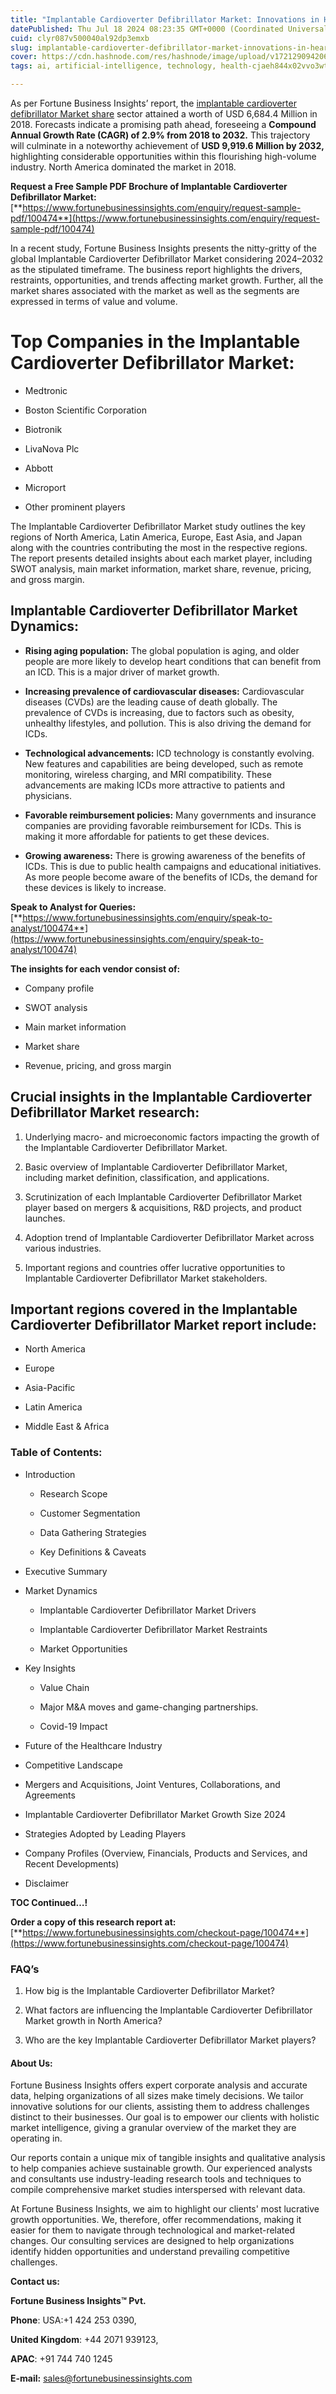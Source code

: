 ```yaml
---
title: "Implantable Cardioverter Defibrillator Market: Innovations in Heart Rhythm Management"
datePublished: Thu Jul 18 2024 08:23:35 GMT+0000 (Coordinated Universal Time)
cuid: clyr087v500040al92dp3emxb
slug: implantable-cardioverter-defibrillator-market-innovations-in-heart-rhythm-management
cover: https://cdn.hashnode.com/res/hashnode/image/upload/v1721290942068/0f999707-038c-4f03-87dc-88105ae08442.png
tags: ai, artificial-intelligence, technology, health-cjaeh844x02vvo3wtj5r2s75q, healthcare

---
```


As per Fortune Business Insights’ report, the [implantable cardioverter defibrillator Market share](https://www.fortunebusinessinsights.com/industry-reports/implantable-cardioverter-defibrillator-market-100474) sector attained a worth of USD 6,684.4 Million in 2018. Forecasts indicate a promising path ahead, foreseeing a **Compound Annual Growth Rate (CAGR) of 2.9% from 2018 to 2032.** This trajectory will culminate in a noteworthy achievement of **USD 9,919.6 Million by 2032,** highlighting considerable opportunities within this flourishing high-volume industry. North America dominated the market in 2018.

**Request a Free Sample PDF Brochure of Implantable Cardioverter Defibrillator Market:** [**https://www.fortunebusinessinsights.com/enquiry/request-sample-pdf/100474**](https://www.fortunebusinessinsights.com/enquiry/request-sample-pdf/100474)

In a recent study, Fortune Business Insights presents the nitty-gritty of the global Implantable Cardioverter Defibrillator Market considering 2024–2032 as the stipulated timeframe. The business report highlights the drivers, restraints, opportunities, and trends affecting market growth. Further, all the market shares associated with the market as well as the segments are expressed in terms of value and volume.

# **Top Companies in the Implantable Cardioverter Defibrillator Market:**

* Medtronic
    
* Boston Scientific Corporation
    
* Biotronik
    
* LivaNova Plc
    
* Abbott
    
* Microport
    
* Other prominent players
    

The Implantable Cardioverter Defibrillator Market study outlines the key regions of North America, Latin America, Europe, East Asia, and Japan along with the countries contributing the most in the respective regions. The report presents detailed insights about each market player, including SWOT analysis, main market information, market share, revenue, pricing, and gross margin.

## Implantable Cardioverter Defibrillator Market **Dynamics**:

* **Rising aging population:** The global population is aging, and older people are more likely to develop heart conditions that can benefit from an ICD. This is a major driver of market growth.
    
* **Increasing prevalence of cardiovascular diseases:** Cardiovascular diseases (CVDs) are the leading cause of death globally. The prevalence of CVDs is increasing, due to factors such as obesity, unhealthy lifestyles, and pollution. This is also driving the demand for ICDs.
    
* **Technological advancements:** ICD technology is constantly evolving. New features and capabilities are being developed, such as remote monitoring, wireless charging, and MRI compatibility. These advancements are making ICDs more attractive to patients and physicians.
    
* **Favorable reimbursement policies:** Many governments and insurance companies are providing favorable reimbursement for ICDs. This is making it more affordable for patients to get these devices.
    
* **Growing awareness:** There is growing awareness of the benefits of ICDs. This is due to public health campaigns and educational initiatives. As more people become aware of the benefits of ICDs, the demand for these devices is likely to increase.
    

**Speak to Analyst for Queries:** [**https://www.fortunebusinessinsights.com/enquiry/speak-to-analyst/100474**](https://www.fortunebusinessinsights.com/enquiry/speak-to-analyst/100474)

**The insights for each vendor consist of:**

* Company profile
    
* SWOT analysis
    
* Main market information
    
* Market share
    
* Revenue, pricing, and gross margin
    

## **Crucial insights in the Implantable Cardioverter Defibrillator Market research:**

1. Underlying macro- and microeconomic factors impacting the growth of the Implantable Cardioverter Defibrillator Market.
    
2. Basic overview of Implantable Cardioverter Defibrillator Market, including market definition, classification, and applications.
    
3. Scrutinization of each Implantable Cardioverter Defibrillator Market player based on mergers & acquisitions, R&D projects, and product launches.
    
4. Adoption trend of Implantable Cardioverter Defibrillator Market across various industries.
    
5. Important regions and countries offer lucrative opportunities to Implantable Cardioverter Defibrillator Market stakeholders.
    

## **Important regions covered in the Implantable Cardioverter Defibrillator Market report include:**

* North America
    
* Europe
    
* Asia-Pacific
    
* Latin America
    
* Middle East & Africa
    

### **Table of Contents:**

* Introduction
    
    * Research Scope
        
    * Customer Segmentation
        
    * Data Gathering Strategies
        
    * Key Definitions & Caveats
        
* Executive Summary
    
* Market Dynamics
    
    * Implantable Cardioverter Defibrillator Market Drivers
        
    * Implantable Cardioverter Defibrillator Market Restraints
        
    * Market Opportunities
        
* Key Insights
    
    * Value Chain
        
    * Major M&A moves and game-changing partnerships.
        
    * Covid-19 Impact
        
* Future of the Healthcare Industry
    
* Competitive Landscape
    
* Mergers and Acquisitions, Joint Ventures, Collaborations, and Agreements
    
* Implantable Cardioverter Defibrillator Market Growth Size 2024
    
* Strategies Adopted by Leading Players
    
* Company Profiles (Overview, Financials, Products and Services, and Recent Developments)
    
* Disclaimer
    

**TOC Continued…!**

**Order a copy of this research report at:** [**https://www.fortunebusinessinsights.com/checkout-page/100474**](https://www.fortunebusinessinsights.com/checkout-page/100474)

### **FAQ’s**

1. How big is the Implantable Cardioverter Defibrillator Market?
    
2. What factors are influencing the Implantable Cardioverter Defibrillator Market growth in North America?
    
3. Who are the key Implantable Cardioverter Defibrillator Market players?
    

#### **About Us:**

Fortune Business Insights offers expert corporate analysis and accurate data, helping organizations of all sizes make timely decisions. We tailor innovative solutions for our clients, assisting them to address challenges distinct to their businesses. Our goal is to empower our clients with holistic market intelligence, giving a granular overview of the market they are operating in.

Our reports contain a unique mix of tangible insights and qualitative analysis to help companies achieve sustainable growth. Our experienced analysts and consultants use industry-leading research tools and techniques to compile comprehensive market studies interspersed with relevant data.

At Fortune Business Insights, we aim to highlight our clients' most lucrative growth opportunities. We, therefore, offer recommendations, making it easier for them to navigate through technological and market-related changes. Our consulting services are designed to help organizations identify hidden opportunities and understand prevailing competitive challenges.

**Contact us:**

**Fortune Business Insights™ Pvt.**

**Phone**: USA:+1 424 253 0390,

**United Kingdom**: +44 2071 939123,

**APAC**: +91 744 740 1245

**E-mail:** [sales@fortunebusinessinsights.com](mailto:sales@fortunebusinessinsights.com)